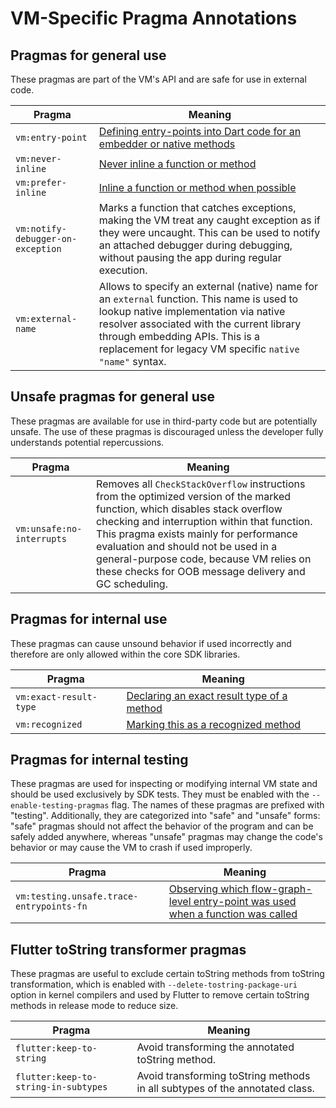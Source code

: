 # VM-Specific Pragma Annotations

## Pragmas for general use

These pragmas are part of the VM's API and are safe for use in external code.

| Pragma | Meaning |
| --- | --- |
| `vm:entry-point` | [Defining entry-points into Dart code for an embedder or native methods](compiler/aot/entry_point_pragma.md) |
| `vm:never-inline` | [Never inline a function or method](compiler/pragmas_recognized_by_compiler.md#requesting-a-function-never-be-inlined) |
| `vm:prefer-inline` | [Inline a function or method when possible](compiler/pragmas_recognized_by_compiler.md#requesting-a-function-be-inlined) |
| `vm:notify-debugger-on-exception` | Marks a function that catches exceptions, making the VM treat any caught exception as if they were uncaught. This can be used to notify an attached debugger during debugging, without pausing the app during regular execution. |
| `vm:external-name` | Allows to specify an external (native) name for an `external` function. This name is used to lookup native implementation via native resolver associated with the current library through embedding APIs. This is a replacement for legacy VM specific `native "name"` syntax. |

## Unsafe pragmas for general use

These pragmas are available for use in third-party code but are potentially
unsafe. The use of these pragmas is discouraged unless the developer fully
understands potential repercussions.

| Pragma | Meaning |
| --- | --- |
| `vm:unsafe:no-interrupts` | Removes all `CheckStackOverflow` instructions from the optimized version of the marked function, which disables stack overflow checking and interruption within that function. This pragma exists mainly for performance evaluation and should not be used in a general-purpose code, because VM relies on these checks for OOB message delivery and GC scheduling. |

## Pragmas for internal use

These pragmas can cause unsound behavior if used incorrectly and therefore are only allowed within the core SDK libraries.

| Pragma | Meaning |
| --- | --- |
| `vm:exact-result-type` | [Declaring an exact result type of a method](compiler/pragmas_recognized_by_compiler.md#providing-an-exact-result-type) |
| `vm:recognized` | [Marking this as a recognized method](compiler/pragmas_recognized_by_compiler.md#marking-recognized-methods) |

## Pragmas for internal testing

These pragmas are used for inspecting or modifying internal VM state and should be used exclusively by SDK tests.
They must be enabled with the `--enable-testing-pragmas` flag.
The names of these pragmas are prefixed with "testing".
Additionally, they are categorized into "safe" and "unsafe" forms: "safe" pragmas should not affect the behavior of the program and can be safely added anywhere, whereas "unsafe" pragmas may change the code's behavior or may cause the VM to crash if used improperly.

| Pragma | Meaning |
| --- | --- |
| `vm:testing.unsafe.trace-entrypoints-fn` | [Observing which flow-graph-level entry-point was used when a function was called](compiler/frontend/testing_trace_entrypoints_pragma.md) |

## Flutter toString transformer pragmas

These pragmas are useful to exclude certain toString methods from toString transformation,
which is enabled with `--delete-tostring-package-uri` option in kernel compilers and
used by Flutter to remove certain toString methods in release mode to reduce size.

| Pragma | Meaning |
| --- | --- |
| `flutter:keep-to-string` | Avoid transforming the annotated toString method. |
| `flutter:keep-to-string-in-subtypes` | Avoid transforming toString methods in all subtypes of the annotated class. |
